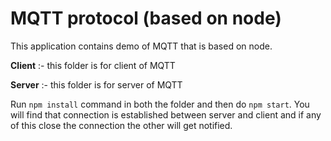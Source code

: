# MQTT protocol (based on node)

This application contains demo of MQTT that is based on node.

**Client** :- this folder is for client of MQTT

**Server** :- this folder is for server of MQTT

Run `npm install` command in both the folder and then do `npm start`. You will find that connection is established between server and client and if any of this close the connection the other will get notified.
